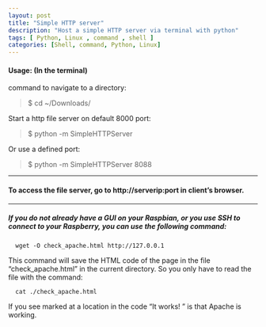 ```yaml
---
layout: post
title: "Simple HTTP server"
description: "Host a simple HTTP server via terminal with python"
tags: [ Python, Linux , command , shell ]
categories: [Shell, command, Python, Linux]
---
```



#### Usage: (In the terminal)
command to navigate to a directory:
>$ cd ~/Downloads/ 

Start a http file server on default 8000 port:
>$ python -m SimpleHTTPServer

Or use a defined port:
>$ python -m SimpleHTTPServer 8088
---

#### To access the file server, go to http://serverip:port in client’s browser.
---

##### If you do not already have a GUI on your Raspbian, or you use SSH to connect to your Raspberry, you can use the following command:

```
  wget -O check_apache.html http://127.0.0.1 
```

This command will save the HTML code of the page in the file “check_apache.html” in the current directory.
So you only have to read the file with the command:
```
  cat ./check_apache.html
```

If you see marked at a location in the code “It works! ” is that Apache is working.